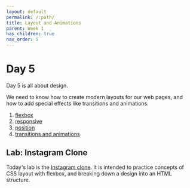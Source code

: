```yaml
---
layout: default
permalink: /:path/
title: Layout and Animations
parent: Week 1
has_children: true
nav_order: 5
---
```


# Day 5

Day 5 is all about design.

We need to know how to create modern layouts for our web pages,
and how to add special effects like transitions and animations.

1. [flexbox](./1-flexbox)
2. [responsive](./2-responsive)
3. [position](./3-position)
4. [transitions and animations](./4-animations)

## Lab: Instagram Clone

Today's lab is the [Instagram clone](https://github.com/ironhack-labs/lab-css-instagram-clone).
It is intended to practice concepts of CSS layout with flexbox, and breaking down a design into an HTML structure.
